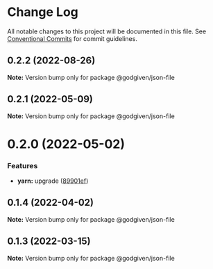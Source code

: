 # Change Log

All notable changes to this project will be documented in this file.
See [Conventional Commits](https://conventionalcommits.org) for commit guidelines.

## 0.2.2 (2022-08-26)

**Note:** Version bump only for package @godgiven/json-file






## 0.2.1 (2022-05-09)

**Note:** Version bump only for package @godgiven/json-file





# 0.2.0 (2022-05-02)


### Features

* **yarn:** upgrade ([89901ef](https://github.com/godgiven-project/typeServerLib/commit/89901efe18fb73d05f28224c9bf54e428eab0625))





## 0.1.4 (2022-04-02)

**Note:** Version bump only for package @godgiven/json-file





## 0.1.3 (2022-03-15)

**Note:** Version bump only for package @godgiven/json-file
